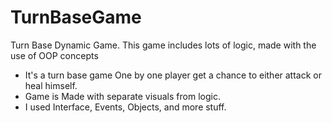 # TurnBaseGame
Turn Base Dynamic Game.
This game includes lots of logic, made with the use of OOP concepts 
- It's a turn base game One by one player get a chance to either attack or heal himself.
- Game is Made with separate visuals from logic.
- I used Interface, Events, Objects, and more stuff.
